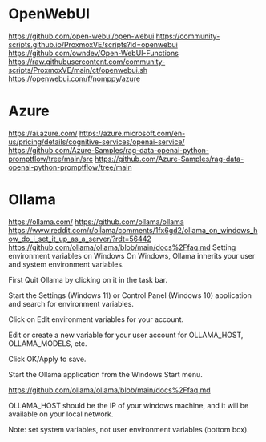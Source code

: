 # OpenWebUI
https://github.com/open-webui/open-webui
https://community-scripts.github.io/ProxmoxVE/scripts?id=openwebui
https://github.com/owndev/Open-WebUI-Functions
https://raw.githubusercontent.com/community-scripts/ProxmoxVE/main/ct/openwebui.sh
https://openwebui.com/f/nomppy/azure

# Azure
https://ai.azure.com/
https://azure.microsoft.com/en-us/pricing/details/cognitive-services/openai-service/
https://github.com/Azure-Samples/rag-data-openai-python-promptflow/tree/main/src
https://github.com/Azure-Samples/rag-data-openai-python-promptflow/tree/main

# Ollama
https://ollama.com/
https://github.com/ollama/ollama
https://www.reddit.com/r/ollama/comments/1fx6gd2/ollama_on_windows_how_do_i_set_it_up_as_a_server/?rdt=56442
https://github.com/ollama/ollama/blob/main/docs%2Ffaq.md
Setting environment variables on Windows On Windows, Ollama inherits your user and system environment variables.

First Quit Ollama by clicking on it in the task bar.

Start the Settings (Windows 11) or Control Panel (Windows 10) application and search for environment variables.

Click on Edit environment variables for your account.

Edit or create a new variable for your user account for OLLAMA_HOST, OLLAMA_MODELS, etc.

Click OK/Apply to save.

Start the Ollama application from the Windows Start menu.

https://github.com/ollama/ollama/blob/main/docs%2Ffaq.md

OLLAMA_HOST should be the IP of your windows machine, and it will be available on your local network.

Note: set system variables, not user environment variables (bottom box).